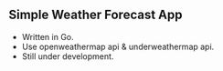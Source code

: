 Simple Weather Forecast App
---

- Written in Go.
- Use openweathermap api & underweathermap api.
- Still under development.
